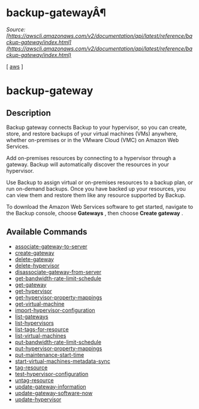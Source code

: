 # backup-gatewayÂ¶

*Source: [https://awscli.amazonaws.com/v2/documentation/api/latest/reference/backup-gateway/index.html](https://awscli.amazonaws.com/v2/documentation/api/latest/reference/backup-gateway/index.html)*

[ [aws](https://awscli.amazonaws.com/v2/documentation/api/latest/reference/index.html#cli-aws) ]

# backup-gateway

## Description

Backup gateway connects Backup to your hypervisor, so you can create, store, and restore backups of your virtual machines (VMs) anywhere, whether on-premises or in the VMware Cloud (VMC) on Amazon Web Services.

Add on-premises resources by connecting to a hypervisor through a gateway. Backup will automatically discover the resources in your hypervisor.

Use Backup to assign virtual or on-premises resources to a backup plan, or run on-demand backups. Once you have backed up your resources, you can view them and restore them like any resource supported by Backup.

To download the Amazon Web Services software to get started, navigate to the Backup console, choose **Gateways** , then choose **Create gateway** .

## Available Commands

- [associate-gateway-to-server](https://awscli.amazonaws.com/v2/documentation/api/latest/reference/backup-gateway/associate-gateway-to-server.html)
- [create-gateway](https://awscli.amazonaws.com/v2/documentation/api/latest/reference/backup-gateway/create-gateway.html)
- [delete-gateway](https://awscli.amazonaws.com/v2/documentation/api/latest/reference/backup-gateway/delete-gateway.html)
- [delete-hypervisor](https://awscli.amazonaws.com/v2/documentation/api/latest/reference/backup-gateway/delete-hypervisor.html)
- [disassociate-gateway-from-server](https://awscli.amazonaws.com/v2/documentation/api/latest/reference/backup-gateway/disassociate-gateway-from-server.html)
- [get-bandwidth-rate-limit-schedule](https://awscli.amazonaws.com/v2/documentation/api/latest/reference/backup-gateway/get-bandwidth-rate-limit-schedule.html)
- [get-gateway](https://awscli.amazonaws.com/v2/documentation/api/latest/reference/backup-gateway/get-gateway.html)
- [get-hypervisor](https://awscli.amazonaws.com/v2/documentation/api/latest/reference/backup-gateway/get-hypervisor.html)
- [get-hypervisor-property-mappings](https://awscli.amazonaws.com/v2/documentation/api/latest/reference/backup-gateway/get-hypervisor-property-mappings.html)
- [get-virtual-machine](https://awscli.amazonaws.com/v2/documentation/api/latest/reference/backup-gateway/get-virtual-machine.html)
- [import-hypervisor-configuration](https://awscli.amazonaws.com/v2/documentation/api/latest/reference/backup-gateway/import-hypervisor-configuration.html)
- [list-gateways](https://awscli.amazonaws.com/v2/documentation/api/latest/reference/backup-gateway/list-gateways.html)
- [list-hypervisors](https://awscli.amazonaws.com/v2/documentation/api/latest/reference/backup-gateway/list-hypervisors.html)
- [list-tags-for-resource](https://awscli.amazonaws.com/v2/documentation/api/latest/reference/backup-gateway/list-tags-for-resource.html)
- [list-virtual-machines](https://awscli.amazonaws.com/v2/documentation/api/latest/reference/backup-gateway/list-virtual-machines.html)
- [put-bandwidth-rate-limit-schedule](https://awscli.amazonaws.com/v2/documentation/api/latest/reference/backup-gateway/put-bandwidth-rate-limit-schedule.html)
- [put-hypervisor-property-mappings](https://awscli.amazonaws.com/v2/documentation/api/latest/reference/backup-gateway/put-hypervisor-property-mappings.html)
- [put-maintenance-start-time](https://awscli.amazonaws.com/v2/documentation/api/latest/reference/backup-gateway/put-maintenance-start-time.html)
- [start-virtual-machines-metadata-sync](https://awscli.amazonaws.com/v2/documentation/api/latest/reference/backup-gateway/start-virtual-machines-metadata-sync.html)
- [tag-resource](https://awscli.amazonaws.com/v2/documentation/api/latest/reference/backup-gateway/tag-resource.html)
- [test-hypervisor-configuration](https://awscli.amazonaws.com/v2/documentation/api/latest/reference/backup-gateway/test-hypervisor-configuration.html)
- [untag-resource](https://awscli.amazonaws.com/v2/documentation/api/latest/reference/backup-gateway/untag-resource.html)
- [update-gateway-information](https://awscli.amazonaws.com/v2/documentation/api/latest/reference/backup-gateway/update-gateway-information.html)
- [update-gateway-software-now](https://awscli.amazonaws.com/v2/documentation/api/latest/reference/backup-gateway/update-gateway-software-now.html)
- [update-hypervisor](https://awscli.amazonaws.com/v2/documentation/api/latest/reference/backup-gateway/update-hypervisor.html)